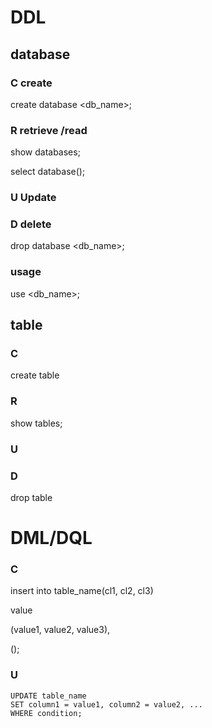 # DDL

## database

### C create

create database <db_name>;



### R retrieve /read

show databases;

select database();



### U Update



### D delete

drop database <db_name>;



### usage

use <db_name>;



## table

### C

create table 



### R

show tables;



### U



### D

drop table 





# DML/DQL

### C

insert into table_name(cl1, cl2, cl3)

value

(value1, value2, value3),

();



### U

```
UPDATE table_name
SET column1 = value1, column2 = value2, ...
WHERE condition;
```



